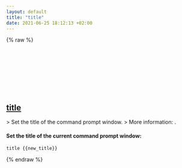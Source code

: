 ```yaml
---
layout: default
title: "title"
date: 2021-06-25 18:12:13 +02:00
---
```

{% raw %}
<h2 id="title">
  <a href="/en/windows/title.html">title</a> <a href="#title"><svg class="icon">
    <use href="/assets/images/unicode_sprite.svg#link" />
  </svg></a>
</h2>
> Set the title of the command prompt window.
> More information: <https://docs.microsoft.com/windows-server/administration/windows-commands/title>.

#### Set the title of the current command prompt window:
```shell
title {{new_title}}
```
{% endraw %}